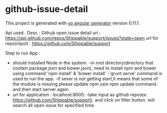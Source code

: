 # github-issue-detail

This project is generated with [yo angular generator](https://github.com/yeoman/generator-angular)
version 0.11.1.

Api used :
  Desc : Github open issue detail
  url : https://api.github.com/repos/Shippable/support/issues?state=open
  url for repo(input) : https://github.com/Shippable/support


Step to run App :
  - should installed Node in the system.
  -in root directory(directory that contain package.json and bower.json), need to install npm and bower using command 'npm install' & 'bower install'
  -'grunt serve' command is used to run the app.
  -if sever is not getting start,it means that some of the module is missing.please update npm usin npm update command. and then start server again.
  - url for application : localhost:9000.
  -take input as github repo(ex: https://github.com/Shippable/support). and click on filter button. will search all open issue for specified time.


